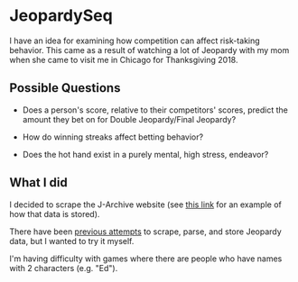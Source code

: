 # JeopardySeq
I have an idea for examining how competition can affect risk-taking behavior. This came as a result of watching a lot of Jeopardy with my mom when she came to visit me in Chicago for Thanksgiving 2018. 

## Possible Questions
* Does a person's score, relative to their competitors' scores, predict the amount they bet on for Double Jeopardy/Final Jeopardy? 

* How do winning streaks affect betting behavior? 

* Does the hot hand exist in a purely mental, high stress, endeavor?

## What I did
I decided to scrape the J-Archive website (see [this link](http://www.j-archive.com/showgameresponses.php?game_id=173) for an example of how that data is stored).

There have been [previous attempts](https://github.com/whymarrh/jeopardy-parser) to scrape, parse, and store Jeopardy data, but I wanted to try it myself.

I'm having difficulty with games where there are people who have names with 2 characters (e.g. "Ed").
